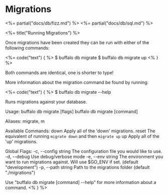 # Migrations

<%= partial("docs/db/fizz.md") %>
<%= partial("docs/db/sql.md") %>

<%= title("Running Migrations") %>

Once migrations have been created they can be run with either of the following commands:

<%= code("text") { %>
$ buffalo db migrate
$ buffalo db migrate up
<% } %>

Both commands are identical, one is shorter to type!

More information about the migration command be found by running:

<%= code("text") { %>
$ buffalo db migrate --help

Runs migrations against your database.

Usage:
  buffalo db migrate [flags]
  buffalo db migrate [command]

Aliases:
  migrate, m


Available Commands:
  down        Apply all of the 'down' migrations.
  reset       The equivalent of running `migrate down` and then `migrate up`
  up          Apply all of the 'up' migrations.

Global Flags:
  -c, --config string   The configuration file you would like to use.
  -d, --debug           Use debug/verbose mode
  -e, --env string      The environment you want to run migrations against. Will use $GO_ENV if set. (default "development")
  -p, --path string     Path to the migrations folder (default "./migrations")

Use "buffalo db migrate [command] --help" for more information about a command.
<% } %>
